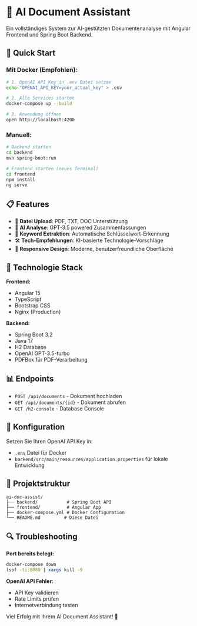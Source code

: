 # 🤖 AI Document Assistant

Ein vollständiges System zur AI-gestützten Dokumentenanalyse mit Angular Frontend und Spring Boot Backend.

## 🚀 Quick Start

### Mit Docker (Empfohlen):
```bash
# 1. OpenAI API Key in .env Datei setzen
echo "OPENAI_API_KEY=your_actual_key" > .env

# 2. Alle Services starten
docker-compose up --build

# 3. Anwendung öffnen
open http://localhost:4200
```

### Manuell:
```bash
# Backend starten
cd backend
mvn spring-boot:run

# Frontend starten (neues Terminal)
cd frontend
npm install
ng serve
```

## 📋 Features

- 📄 **Datei Upload**: PDF, TXT, DOC Unterstützung
- 🤖 **AI Analyse**: GPT-3.5 powered Zusammenfassungen
- 🔑 **Keyword Extraktion**: Automatische Schlüsselwort-Erkennung
- 🛠️ **Tech-Empfehlungen**: KI-basierte Technologie-Vorschläge
- 📱 **Responsive Design**: Moderne, benutzerfreundliche Oberfläche

## 🔧 Technologie Stack

**Frontend:**
- Angular 15
- TypeScript
- Bootstrap CSS
- Nginx (Production)

**Backend:**
- Spring Boot 3.2
- Java 17
- H2 Database
- OpenAI GPT-3.5-turbo
- PDFBox für PDF-Verarbeitung

## 📊 Endpoints

- `POST /api/documents` - Dokument hochladen
- `GET /api/documents/{id}` - Dokument abrufen
- `GET /h2-console` - Database Console

## 🔑 Konfiguration

Setzen Sie Ihren OpenAI API Key in:
- `.env` Datei für Docker
- `backend/src/main/resources/application.properties` für lokale Entwicklung

## 📁 Projektstruktur

```
ai-doc-assist/
├── backend/           # Spring Boot API
├── frontend/          # Angular App
├── docker-compose.yml # Docker Configuration
└── README.md         # Diese Datei
```

## 🔍 Troubleshooting

**Port bereits belegt:**
```bash
docker-compose down
lsof -ti:8080 | xargs kill -9
```

**OpenAI API Fehler:**
- API Key validieren
- Rate Limits prüfen
- Internetverbindung testen

Viel Erfolg mit Ihrem AI Document Assistant! 🎉
